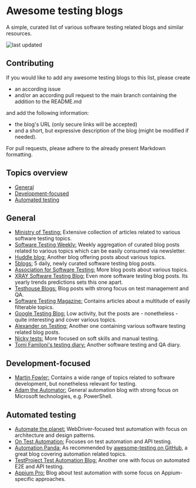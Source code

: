 # Awesome testing blogs
A simple, curated list of various software testing related blogs and similar resources.

![last updated](https://img.shields.io/github/last-commit/ChristoWolf/awesome-testing-blogs/main?color=purple&label=last%20updated&style=for-the-badge)

## Contributing
If you would like to add any awesome testing blogs to this list, please create
- an according issue
- and/or an according pull request to the main branch containing the addition to the README.md

and add the following information:
- the blog's URL (only secure links will be accepted)
- and a short, but expressive description of the blog (might be modified if needed).

For pull requests, please adhere to the already present Markdown formatting.

## Topics overview
- [General](#general)
- [Development-focused](#development-focused)
- [Automated testing](#automated-testing)

## General
- [Ministry of Testing:](https://www.ministryoftesting.com/dojo/articles) Extensive collection of articles related to various software testing topics.
- [Software Testing Weekly:](https://softwaretestingweekly.com/) Weekly aggregation of curated blog posts related to various topics which can be easily consumed via newsletter.
- [Huddle blog:](https://huddle.eurostarsoftwaretesting.com/blog/) Another blog offering posts about various topics.
- [5blogs:](https://5blogs.wordpress.com/) 5 daily, newly curated software testing blog posts.
- [Association for Software Testing:](https://associationforsoftwaretesting.org/blog/) More blog posts about various topics.
- [XRAY Software Testing Blog:](https://www.getxray.app/blog/category/software-testing/) Even more software testing blog posts. Its yearly trends predictions sets this one apart.
- [Testhouse Blogs:](https://www.testhouse.net/blogs/) Blog posts with strong focus on test management and QA.
- [Software Testing Magazine:](https://www.softwaretestingmagazine.com/) Contains articles about a multitude of easily filterable topics.
- [Google Testing Blog:](https://testing.googleblog.com/) Low activity, but the posts are - nonetheless - quite interesting and cover various topics.
- [Alexander on Testing:](https://alexanderontesting.com/) Another one containing various software testing related blog posts.
- [Nicky tests:](https://nickytests.blogspot.com/) More focused on soft skills and manual testing.
- [Tomi Familoni's testing diary:](https://familonitomi.com/) Another software testing and QA diary.

## Development-focused
- [Martin Fowler:](https://martinfowler.com/) Contains a wide range of topics related to software development, but nonetheless relevant for testing.
- [Adam the Automator:](https://adamtheautomator.com/) General automation blog with strong focus on Microsoft technologies, e.g. PowerShell.

## Automated testing
- [Automate the planet:](https://www.automatetheplanet.com/blog/) WebDriver-focused test automation with focus on architecture and design patterns.
- [On Test Automation:](https://www.ontestautomation.com/blog/) Focuses on test automation and API testing.
- [Automation Panda:](https://automationpanda.com/) As recommended by [awesome-testing on GitHub](https://git.io/v1hSm), a great blog covering automation related topics.
- [TestProject Test Automation Blog:](https://blog.testproject.io/) Another one with focus on automated E2E and API testing.
- [Appium Pro:](https://appiumpro.com/editions) Blog about test automation with some focus on Appium-specific approaches.